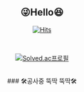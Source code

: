 <div align="center">

## :stuck_out_tongue_winking_eye:**Hello**:laughing:

 
[![Hits](https://hits.seeyoufarm.com/api/count/incr/badge.svg?url=https%3A%2F%2Fgithub.com%2Fkihyuny&count_bg=%235FB2EA&title_bg=%239B9B9B&icon=angellist.svg&icon_color=%23E7E7E7&title=hits&edge_flat=false)](https://hits.seeyoufarm.com)

</br>

  [![Solved.ac프로필](http://mazassumnida.wtf/api/generate_badge?boj=jsh99875)](https://solved.ac/jsh99875)
  
<br>
### 🛠️공사중 뚝딱 뚝딱🛠️
</br>


 
</div>
  
 
  
  

